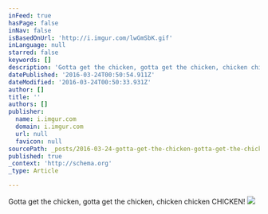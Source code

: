 ```yaml
---
inFeed: true
hasPage: false
inNav: false
isBasedOnUrl: 'http://i.imgur.com/lwGmSbK.gif'
inLanguage: null
starred: false
keywords: []
description: 'Gotta get the chicken, gotta get the chicken, chicken chicken CHICKEN!'
datePublished: '2016-03-24T00:50:54.911Z'
dateModified: '2016-03-24T00:50:33.931Z'
author: []
title: ''
authors: []
publisher:
  name: i.imgur.com
  domain: i.imgur.com
  url: null
  favicon: null
sourcePath: _posts/2016-03-24-gotta-get-the-chicken-gotta-get-the-chicken-chicken-chicke.md
published: true
_context: 'http://schema.org'
_type: Article

---
```

Gotta get the chicken, gotta get the chicken, chicken chicken CHICKEN!
![](http://i.imgur.com/lwGmSbK.gif)